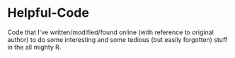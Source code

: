 # Helpful-Code

Code that I've written/modified/found online (with reference to original author) to do some interesting and some tedious (but easily forgotten) stuff in the all mighty R.
